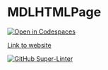 # MDLHTMLPage

[![Open in Codespaces](https://classroom.github.com/assets/launch-codespace-f4981d0f882b2a3f0472912d15f9806d57e124e0fc890972558857b51b24a6f9.svg)](https://classroom.github.com/open-in-codespaces?assignment_repo_id=10164596)

[Link to website](https://shh-ics.github.io/mdl-html-page-Kaidyn-Doshi/)

[![GitHub Super-Linter](https://github.com/SHH-ICS/mdl-html-page-Kaidyn-Doshi/workflows/Lint%20Code%20Base/badge.svg)](https://github.com/marketplace/actions/super-linter)